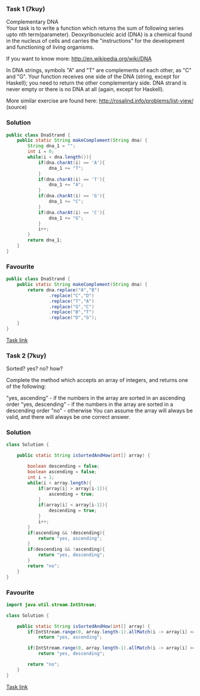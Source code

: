 ### Task 1 (7kuy)
Complementary DNA                    
Your task is to write a function which returns the sum of following series upto nth term(parameter).
Deoxyribonucleic acid (DNA) is a chemical found in the nucleus of cells and carries the "instructions" for the development and functioning of living organisms.

If you want to know more: http://en.wikipedia.org/wiki/DNA

In DNA strings, symbols "A" and "T" are complements of each other, as "C" and "G". Your function receives one side of the DNA (string, except for Haskell); you need to return the other complementary side. DNA strand is never empty or there is no DNA at all (again, except for Haskell).

More similar exercise are found here: http://rosalind.info/problems/list-view/ (source)
### Solution
```Java
public class DnaStrand {
    public static String makeComplement(String dna) {
        String dna_1 = "";
        int i = 0;
        while(i < dna.length()){
            if(dna.charAt(i) == 'A'){
                dna_1 += "T";
            }
            if(dna.charAt(i) == 'T'){
                dna_1 += "A";
            }
            if(dna.charAt(i) == 'G'){
                dna_1 += "C";
            }
            if(dna.charAt(i) == 'C'){
                dna_1 += "G";
            }
            i++;
        }
        return dna_1;
    }
}       
```
### Favourite
```Java
public class DnaStrand {
    public static String makeComplement(String dna) {
        return dna.replace("A","B")
                .replace("C","D")
                .replace("T","A")
                .replace("G","C")
                .replace("B","T")
                .replace("D","G");
    }
}                                                   
```
[Task link](https://www.codewars.com/kata/554e4a2f232cdd87d9000038/java)
### Task 2 (7kuy)
Sorted? yes? no? how?

Complete the method which accepts an array of integers, and returns one of the following:

"yes, ascending" - if the numbers in the array are sorted in an ascending order
"yes, descending" - if the numbers in the array are sorted in a descending order
"no" - otherwise
You can assume the array will always be valid, and there will always be one correct answer.
### Solution
```Java
class Solution {

    public static String isSortedAndHow(int[] array) {

        boolean descending = false;
        boolean ascending = false;
        int i = 1;
        while(i < array.length){
            if(array[i] > array[i-1]){
                ascending = true;
            }
            if(array[i] < array[i-1]){
                descending = true;
            }
            i++;
        }
        if(ascending && !descending){
            return "yes, ascending";
        }
        if(descending && !ascending){
            return "yes, descending";
        }
        return "no";
    }
} 
```
### Favourite
```Java
import java.util.stream.IntStream;

class Solution {

    public static String isSortedAndHow(int[] array) {
        if(IntStream.range(0, array.length-1).allMatch(i -> array[i] <= array[i+1]))
            return "yes, ascending";

        if(IntStream.range(0, array.length-1).allMatch(i -> array[i] >= array[i+1]))
            return "yes, descending";

        return "no";
    }
}                          
```
[Task link](https://www.codewars.com/kata/580a4734d6df748060000045)

